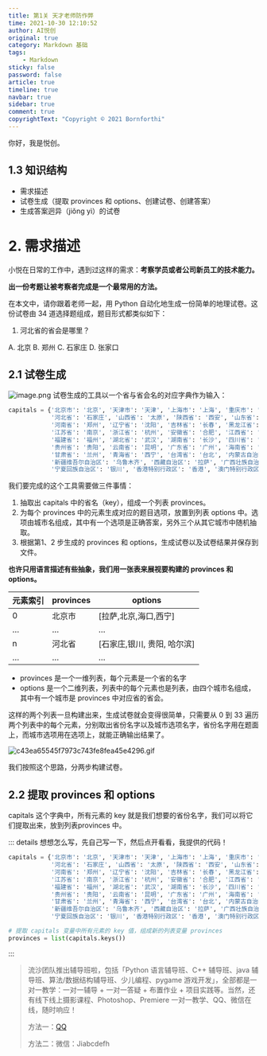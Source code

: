 ```yaml
---
title: 第1关 天才老师防作弊
time: 2021-10-30 12:10:52
author: AI悦创
original: true
category: Markdown 基础
tags:
    - Markdown
sticky: false
password: false
article: true
timeline: true
navbar: true
sidebar: true
comment: true
copyrightText: "Copyright © 2021 Bornforthi"
---
```


你好，我是悦创。

## 1.3 知识结构

- 需求描述
- 试卷生成（提取 provinces 和 options、创建试卷、创建答案）
- 生成答案迥异（jiǒng yì）的试卷



# 2. 需求描述
小悦在日常的工作中，遇到过这样的需求：**考察学员或者公司新员工的技术能力。**

**出一份考题让被考察者完成是一个最常用的方法。**


在本文中，请你跟着老师一起，用 Python 自动化地生成一份简单的地理试卷。这份试卷由 34 道选择题组成，题目形式都类似如下：

1. 河北省的省会是哪里？

A. 北京
B. 郑州
C. 石家庄
D. 张家口




## 2.1 试卷生成
![image.png](https://gitee.com/huangjiabaoaiyc/image/raw/master/202110300054343.png)
试卷生成的工具以一个省与省会名的对应字典作为输入：
```python
capitals = {'北京市': '北京', '天津市': '天津', '上海市': '上海', '重庆市': '重庆',
            '河北省': '石家庄', '山西省': '太原', '陕西省': '西安', '山东省': '济南',
            '河南省': '郑州', '辽宁省': '沈阳', '吉林省': '长春', '黑龙江省': '哈尔滨',
            '江苏省': '南京', '浙江省': '杭州', '安徽省': '合肥', '江西省': '南昌',
            '福建省': '福州', '湖北省': '武汉', '湖南省': '长沙', '四川省': '成都',
            '贵州省': '贵阳', '云南省': '昆明', '广东省': '广州', '海南省': '海口',
            '甘肃省': '兰州', '青海省': '西宁', '台湾省': '台北', '内蒙古自治区': '呼和浩特',
            '新疆维吾尔自治区': '乌鲁木齐', '西藏自治区': '拉萨', '广西壮族自治区': '南宁',
            '宁夏回族自治区': '银川', '香港特别行政区': '香港', '澳门特别行政区': '澳门'}
```
我们要完成的这个工具需要做三件事情：

1. 抽取出 capitals 中的省名（key），组成一个列表 provinces。
1. 为每个 provinces 中的元素生成对应的题目选项，放置到列表 options 中。选项由城市名组成，其中有一个选项是正确答案，另外三个从其它城市中随机抽取。
1. 根据第1、2 步生成的 provinces 和 options，生成试卷以及试卷结果并保存到文件。



**也许只用语言描述有些抽象，我们用一张表来展视要构建的 provinces 和 options。**

| 元素索引 | provinces | options |
| --- | --- | --- |
| 0 | 北京市 | [拉萨,北京,海口,西宁] |
| … | … | … |
| n | 河北省 | [石家庄,银川, 贵阳, 哈尔滨] |
| … | … | … |

- provinces 是一个一维列表，每个元素是一个省的名字
- options 是一个二维列表，列表中的每个元素也是列表，由四个城市名组成，其中有一个城市是 provinces 中对应省的省会。



这样的两个列表一旦构建出来，生成试卷就会变得很简单，只需要从 0 到 33 遍历两个列表中的每个元素，分别取出省份名字以及城市选项名字，省份名字用在题面上，而城市选项用在选项上，就能正确输出结果了。

![c43ea65545f7973c743fe8fea45e4296.gif](https://gitee.com/huangjiabaoaiyc/image/raw/master/202110300050558.gif)

我们按照这个思路，分两步构建试卷。




## 2.2 提取 provinces 和 options
capitals 这个字典中，所有元素的 key 就是我们想要的省份名字，我们可以将它们提取出来，放到列表provinces 中。

::: details 想想怎么写，先自己写一下，然后点开看看，我提供的代码！
```python
capitals = {'北京市': '北京', '天津市': '天津', '上海市': '上海', '重庆市': '重庆',
            '河北省': '石家庄', '山西省': '太原', '陕西省': '西安', '山东省': '济南',
            '河南省': '郑州', '辽宁省': '沈阳', '吉林省': '长春', '黑龙江省': '哈尔滨',
            '江苏省': '南京', '浙江省': '杭州', '安徽省': '合肥', '江西省': '南昌',
            '福建省': '福州', '湖北省': '武汉', '湖南省': '长沙', '四川省': '成都',
            '贵州省': '贵阳', '云南省': '昆明', '广东省': '广州', '海南省': '海口',
            '甘肃省': '兰州', '青海省': '西宁', '台湾省': '台北', '内蒙古自治区': '呼和浩特',
            '新疆维吾尔自治区': '乌鲁木齐', '西藏自治区': '拉萨', '广西壮族自治区': '南宁',
            '宁夏回族自治区': '银川', '香港特别行政区': '香港', '澳门特别行政区': '澳门'}

# 提取 capitals 变量中所有元素的 key 值，组成新的列表变量 provinces
provinces = list(capitals.keys())
```
:::


> 流沙团队推出辅导班啦，包括「Python 语言辅导班、C++ 辅导班、java 辅导班、算法/数据结构辅导班、少儿编程、pygame 游戏开发」，全部都是一对一教学：一对一辅导 + 一对一答疑 + 布置作业 + 项目实践等。当然，还有线下线上摄影课程、Photoshop、Premiere 一对一教学、QQ、微信在线，随时响应！
>
> 方法一：[QQ](http://wpa.qq.com/msgrd?v=3&uin=1432803776&site=qq&menu=yes)
>
> 方法二：微信：Jiabcdefh
